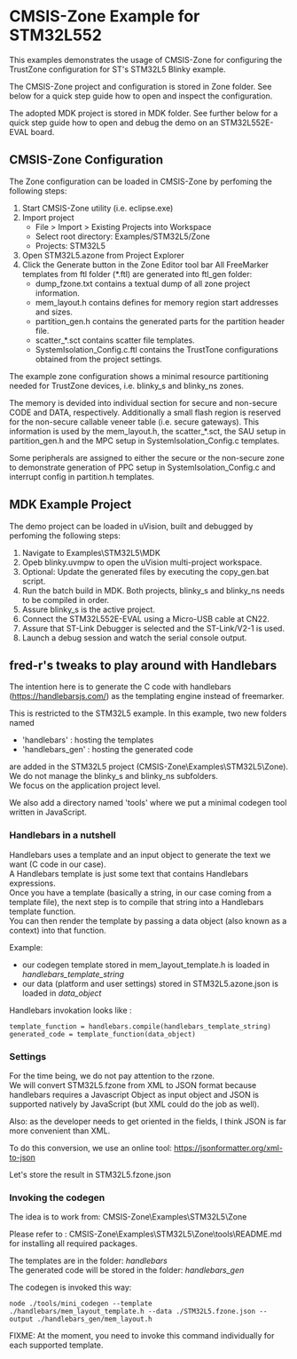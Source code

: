 CMSIS-Zone Example for STM32L552
================================

This examples demonstrates the usage of CMSIS-Zone for configuring the
TrustZone configuration for ST's STM32L5 Blinky example.

The CMSIS-Zone project and configuration is stored in Zone folder. See below for
a quick step guide how to open and inspect the configuration.

The adopted MDK project is stored in MDK folder. See further below for a quick step
guide how to open and debug the demo on an STM32L552E-EVAL board.


CMSIS-Zone Configuration
------------------------

The Zone configuration can be loaded in CMSIS-Zone by perfoming the following steps:

1. Start CMSIS-Zone utility (i.e. eclipse.exe)
2. Import project
   - File > Import > Existing Projects into Workspace
   - Select root directory: Examples/STM32L5/Zone
   - Projects: STM32L5
3. Open STM32L5.azone from Project Explorer
4. Click the Generate button in the Zone Editor tool bar
   All FreeMarker templates from ftl folder (\*.ftl) are generated into ftl_gen folder:
   - dump_fzone.txt contains a textual dump of all zone project information.
   - mem_layout.h contains defines for memory region start addresses and sizes.
   - partition_gen.h contains the generated parts for the partition header file.
   - scatter_\*.sct contains scatter file templates.
   - SystemIsolation_Config.c.ftl contains the TrustTone configurations obtained from the project settings.
   
The example zone configuration shows a minimal resource partitioning needed for
TrustZone devices, i.e. blinky_s and blinky_ns zones.

The memory is devided into
individual section for secure and non-secure CODE and DATA, respectively. Additionally
a small flash region is reserved for the non-secure callable veneer table (i.e. secure
gateways). This information is used by the mem_layout.h, the scatter_\*.sct, the SAU setup
in partition_gen.h and the MPC setup in SystemIsolation_Config.c templates.

Some peripherals are assigned to either the secure or the non-secure zone to demonstrate
generation of PPC setup in SystemIsolation_Config.c and interrupt config in partition.h
templates.


MDK Example Project
-------------------

The demo project can be loaded in uVision, built and debugged by perfoming the
following steps:

1. Navigate to Examples\STM32L5\MDK
2. Opeb blinky.uvmpw to open the uVision multi-project workspace.
3. Optional: Update the generated files by executing the copy_gen.bat script.
4. Run the batch build in MDK.
   Both projects, blinky_s and blinky_ns needs to be compiled in order.
5. Assure blinky_s is the active project.
6. Connect the STM32L552E-EVAL using a Micro-USB cable at CN22.
7. Assure that ST-Link Debugger is selected and the ST-Link/V2-1 is used.
8. Launch a debug session and watch the serial console output.


fred-r's tweaks to play around with Handlebars
----------------------------------------------

The intention here is to generate the C code with handlebars (https://handlebarsjs.com/) as the templating engine instead of freemarker.

This is restricted to the STM32L5 example.
In this example, two new folders named 
* 'handlebars' : hosting the templates
* 'handlebars_gen' : hosting the generated code  

are added in the STM32L5 project (CMSIS-Zone\Examples\STM32L5\Zone).  
We do not manage the blinky_s and blinky_ns subfolders.  
We focus on the application project level.

We also add a directory named 'tools' where we put a minimal codegen tool written in JavaScript.

### Handlebars in a nutshell

Handlebars uses a template and an input object to generate the text we want (C code in our case).   
A Handlebars template is just some text that contains Handlebars expressions.  
Once you have a template (basically a string, in our case coming from a template file), the next step is to compile that string into a Handlebars template function.   
You can then render the template by passing a data object (also known as a context) into that function.

Example:
* our codegen template stored in mem_layout_template.h is loaded in *handlebars_template_string*  
* our data (platform and user settings) stored in STM32L5.azone.json is loaded in *data_object*

Handlebars invokation looks like :
```
template_function = handlebars.compile(handlebars_template_string)
generated_code = template_function(data_object)
```


### Settings

For the time being, we do not pay attention to the rzone.  
We will convert STM32L5.fzone from XML to JSON format because handlebars requires a Javascript Object as input object and JSON is supported natively by JavaScript (but XML could do the job as well).

Also: as the developer needs to get oriented in the fields, I think JSON is far more convenient than XML.


To do this conversion, we use an online tool: https://jsonformatter.org/xml-to-json

Let's store the result in STM32L5.fzone.json

### Invoking the codegen

The idea is to work from: CMSIS-Zone\Examples\STM32L5\Zone  

Please refer to : CMSIS-Zone\Examples\STM32L5\Zone\tools\README.md  
for installing all required packages.

The templates are in the folder: *handlebars*  
The generated code will be stored in the folder: *handlebars_gen* 

The codegen is invoked this way:  

```
node ./tools/mini_codegen --template ./handlebars/mem_layout_template.h --data ./STM32L5.fzone.json --output ./handlebars_gen/mem_layout.h
```

FIXME: At the moment, you need to invoke this command individually for each supported template.
